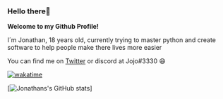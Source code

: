 ### Hello there👋

**Welcome to my Github Profile!**

I´m Jonathan, 18 years old, currently trying to master python and create software to help people make there lives more easier

You can find me on [Twitter](https://twitter.com/pulledstock) or discord at Jojo#3330 😄

[![wakatime](https://wakatime.com/badge/user/bcf3cebf-09cd-4d46-b920-c4eab60c508b.svg)](https://wakatime.com/@bcf3cebf-09cd-4d46-b920-c4eab60c508b)

[![Jonathans's GitHub stats](https://github-readme-stats.vercel.app/api?username=pulledstock&show_icons=true&theme=tokyonight&count_private=true)]